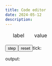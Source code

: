 ```yaml
---
title: Code editor
date: 2024-05-12
description: 
---
```

<script>
  const constantType = { name: 'constant', icon: '#' }
  const refType = { name: 'ref', icon: '&' }
  const derefType = { name: 'deref', icon: '.' }
  const operationType = { name: 'operation', icon: '>' }
  const types = [operationType, constantType, refType, derefType]
  const operations = ['nop', 'hlt', 'jmp', 'dup', 'out']

  document.addEventListener('alpine:init', () => {
    Alpine.data('editor', () => ({
      types,
      operations,
      output: [],
      tick: 0,
      code: [
        {
          "type": '#',
          "value": "0",
          "label": "start"
        },
        {
          "type": '>',
          "value": "out",
          "label": "loop"
        },
        {
          "type": '#',
          "value": "1",
        },
        {
          "type": '>',
          "value": "add"
        },
        {
          "type": '&',
          "value": "start"
        },
        {
          "type": '>',
          "value": "jmp"
        }
      ],
      step() {
        this.tick++
      },
      reset() {
        this.tick = 0
      },
      add(type) {
        const line = { type: type.icon, value: 0 }
        if (type.icon === '&') line.value = 'start'
        if (type.icon === '.') line.value = 'start'
        if (type.icon === '>') line.value = 'nop'
        this.code.push(line)
      },
      remove(line) {
        const index = this.code.findIndex(l => l === line)
        this.code.splice(index, 1)
      },
      up(line) {
        const index = this.code.findIndex(l => l === line)
        if (index === 0) return
        var top = this.code[index - 1]
        this.code[index - 1] = this.code[index]
        this.code[index] = top
      },
      down(line) {
        const index = this.code.findIndex(l => l === line)
        if (index >= this.code.length - 1) return
        var bottom = this.code[index + 1]
        this.code[index + 1] = this.code[index]
        this.code[index] = bottom
      },
      changeType (line, type) {
        line.type = type.icon
        if (type.icon === '&') line.value = 'start'
        if (type.icon === '.') line.value = 'start'
        if (type.icon === '>') line.value = 'nop'
        if (type.icon === '#') line.value = 0
      }
    }));
  })
</script>

<div id="code-editor" x-data="editor" class="code">
  <div class="flex flex-row ba">
    <div class="ba">
      <table class="w-100">
        <thead>
          <tr>
            <td class="w2"></td>
            <td class="w4">label</td>
            <td class=""> </td>
            <td class="w3">value</td>
            <td class=""></td>
          </tr>
        </thead>
        <tbody>
          <template x-for="(line, index) in code">
            <tr :class="index === tick ? 'bg-black white' : ''">
              <td class="w2 tr ph1"><pre x-text="index" class="mv0 pv0"></pre></td>
              <td class="w4"><input class="w4 b--none tr" type="text" x-model.lazy.fill="line.label"/></td>
              <td class="">
                <div x-data="{ open: false }" class="">
                  <button
                    class="btn btn-primary f7"
                    @click="open = !open"
                    :aria-expanded="open ? 'true' : 'false'"
                    x-text="`${line.type} ▼`"
                  >
                  </button>
                  <div
                    class="absolute bg-white ba"
                    x-show="open"
                    @click.away="open = false"
                  >
                    <ul class="list pl0 ba f7">
                      <template x-for="type in types">
                        <li class=""><button @click="changeType(line, type); open = false" x-text="type.icon"></button></li>
                      </template>
                    </ul>
                  </div>
                </div>
              </td>
              <td class="w3">
                <!-- CONSTANT -->
                <template x-if="line.type === '#'">
                  <input type="number" x-model.lazy.fill="line.value" size="2" max-length="2" class="w3" min="0" max="31"/>
                </template>
                <!-- REF OR DEREF  -->
                <template x-if="['&', '.'].includes(line.type)">
                  <div x-data="{ open: false }" class="mb-3">
                    <button
                      class="btn btn-primary f7"
                      @click="open = !open"
                      :aria-expanded="open ? 'true' : 'false'"
                      x-text="`${line.value} ▼`"
                    >
                    </button>
                    <div
                      class="absolute bs b-thin rounded-sm p-block bg-color-background"
                      x-show="open"
                      @click.away="open = false"
                    >
                      <ul class="list">
                        <template x-for="label in code.map(line => line.label).filter(x => x)">
                          <li><button @click="line.value = label; open = false" x-text="label"></button></li>
                        </template>
                      </ul>
                    </div>
                  </div>
                </template>
                <!-- OPERATION -->
                <template x-if="line.type === '>'">
                  <div x-data="{ open: false }" class="mb-3">
                    <button
                      class="btn btn-primary f7"
                      @click="open = !open"
                      :aria-expanded="open ? 'true' : 'false'"
                      x-text="`${line.value} ▼`"
                    >
                    </button>
                    <div
                      class="absolute bs b-thin rounded-sm p-block bg-color-background"
                      x-show="open"
                      @click.away="open = false"
                    >
                      <ul class="list">
                        <template x-for="op in operations">
                          <li><button @click="line.value = op; open = false" x-text="op"></button></li>
                        </template>
                      </ul>
                    </div>
                  </div>
                </template>
              </td>
              <td class="f7 flex flex-row">
                <div class="">
                  <button @click="down(line)" class="mh0">↓</button><button @click="up(line)" class="mh0">↑</button>
                </div>
                <button @click="remove(line)">x</button>
              </td>
            </tr>
          </template>
        </tbody>
      </table>
    </div>
    <div class="ba">
      <ul class="list mv0 ph0">
        <template x-for="type in types">
          <li><button class="w4 tl" x-text="`${type.icon} ${type.name}`" @click="add(type)"></button></li>
        </template>
      </ul>
    </div>
  </div>
  <div class="flex flex-row">
    <div><button @click="step()">step</button><button @click="reset()">reset</button>tick: <span x-text="tick"></span></div>
  </div>
  <div class="flex flex-row">
    <p>output:</p><code class="f7"><pre x-text="output.join(' ')"></pre></code>
  </div>
  <div class="flex flex-row">
    <code class="f7"><pre x-text="JSON.stringify($data, null, 2)"></pre></code>
  </div>
</div>
